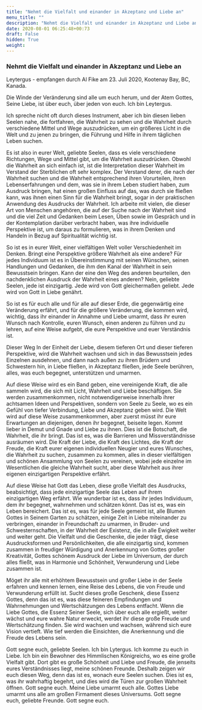 ```yaml
---
title: "Nehmt die Vielfalt und einander in Akzeptanz und Liebe an"
menu_title: ""
description: "Nehmt die Vielfalt und einander in Akzeptanz und Liebe an"
date: 2020-08-01 06:25:48+00:73
draft: False
hidden: True
weight:
---
```

### Nehmt die Vielfalt und einander in Akzeptanz und Liebe an

Leytergus - empfangen durch Al Fike am 23. Juli 2020, Kootenay Bay, BC, Kanada.

Die Winde der Veränderung sind alle um euch herum, und der Atem Gottes, Seine Liebe, ist über euch, über jeden von euch. Ich bin Leytergus.

Ich spreche nicht oft durch dieses Instrument, aber ich bin diesen lieben Seelen nahe, die fortfahren, die Wahrheit zu sehen und die Wahrheit durch verschiedene Mittel und Wege auszudrücken, um ein größeres Licht in die Welt und zu jenen zu bringen, die Führung und Hilfe in ihrem täglichen Leben suchen.

Es ist also in eurer Welt, geliebte Seelen, dass es viele verschiedene Richtungen, Wege und Mittel gibt, um die Wahrheit auszudrücken. Obwohl die Wahrheit an sich einfach ist, ist die Interpretation dieser Wahrheit im Verstand der Sterblichen oft sehr komplex. Der Verstand derer, die nach der Wahrheit suchen und die Wahrheit entsprechend ihren Vorurteilen, ihren Lebenserfahrungen und dem, was sie in ihrem Leben studiert haben, zum Ausdruck bringen, hat einen großen Einfluss auf das, was durch sie fließen kann, was ihnen einen Sinn für die Wahrheit bringt, sogar in der praktischen Anwendung des Ausdrucks der Wahrheit. Ich arbeite mit vielen, die dieser Art von Menschen angehören, die auf der Suche nach der Wahrheit sind und die viel Zeit und Gedanken beim Lesen, Üben sowie im Gespräch und in der Kontemplation darüber verbracht haben, was ihre individuelle Perspektive ist, um daraus zu formulieren, was in ihrem Denken und Handeln in Bezug auf Spiritualität wichtig ist.

So ist es in eurer Welt, einer vielfältigen Welt voller Verschiedenheit im Denken. Bringt eine Perspektive größere Wahrheit als eine andere? Für jedes Individuum ist es in Übereinstimmung mit seinen Wünschen, seinen Handlungen und Gedanken, die ihm den Kanal der Wahrheit in sein Bewusstsein bringen. Kann der eine den Weg des anderen beurteilen, den nachdenklichen Ausdruck der Wahrheit eines anderen? Nein, geliebte Seelen, jede ist einzigartig. Jede wird von Gott gleichermaßen geliebt. Jede wird von Gott in Liebe genährt.

So ist es für euch alle und für alle auf dieser Erde, die gegenwärtig eine Veränderung erfährt, und für die größere Veränderung, die kommen wird, wichtig, dass ihr einander in Annahme und Liebe umarmt, dass ihr euren Wunsch nach Kontrolle, euren Wunsch, einen anderen zu führen und zu lehren, auf eine Weise aufgebt, die eure Perspektive und euer Verständnis ist.

Dieser Weg In der Einheit der Liebe, diesem tieferen Ort und dieser tieferen Perspektive, wird die Wahrheit wachsen und sich in das Bewusstsein jedes Einzelnen ausdehnen, und dann nach außen zu ihren Brüdern und Schwestern hin, in Liebe fließen, in Akzeptanz fließen, jede Seele berühren, alles, was euch begegnet, unterstützen und umarmen.

Auf diese Weise wird es ein Band geben, eine vereinigende Kraft, die alle sammeln wird, die sich mit Licht, Wahrheit und Liebe beschäftigen. Sie werden zusammenkommen, nicht notwendigerweise innerhalb ihrer achtsamen Ideen und Perspektiven, sondern von Seele zu Seele, wo es ein Gefühl von tiefer Verbindung, Liebe und Akzeptanz geben wird. Die Welt wird auf diese Weise zusammenkommen, aber zuerst müsst ihr eure Erwartungen an diejenigen, denen ihr begegnet, beiseite legen. Kommt lieber in Demut und Gnade und Liebe zu ihnen. Dies ist die Botschaft, die Wahrheit, die ihr bringt. Das ist es, was die Barrieren und Missverständnisse ausräumen wird. Die Kraft der Liebe, die Kraft des Lichtes, die Kraft der Freude, die Kraft eurer eigenen individuellen Neugier und eures Wunsches, die Wahrheit zu suchen, zusammen zu kommen, alles in dieser vielfältigen und schönen Ansammlung von Seelen zu vereinen, wobei jede einzelne im Wesentlichen die gleiche Wahrheit sucht, aber diese Wahrheit aus ihrer eigenen einzigartigen Perspektive erfährt.

Auf diese Weise hat Gott das Leben, diese große Vielfalt des Ausdrucks, beabsichtigt, dass jede einzigartige Seele das Leben auf ihrem einzigartigen Weg erfährt. Wie wunderbar ist es, dass ihr jedes Individuum, dem ihr begegnet, wahrnehmen und schätzen könnt. Das ist es, was ein Leben bereichert. Das ist es, was für jede Seele gemeint ist, alle Blumen Gottes in Seinem Garten zu schätzen, einige Zeit in Liebe miteinander zu verbringen, einander in Freundschaft zu umarmen, in Bruder- und Schwesternschaften, in der Wahrheit der Existenz, die in alle Ewigkeit weiter und weiter geht. Die Vielfalt und die Geschenke, die jeder trägt, diese Ausdrucksformen und Persönlichkeiten, die alle einzigartig sind, kommen zusammen in freudiger Würdigung und Anerkennung von Gottes großer Kreativität, Gottes schönem Ausdruck der Liebe im Universum, der durch alles fließt, was in Harmonie und Schönheit, Verwunderung und Liebe zusammen ist.

Möget ihr alle mit erhöhtem Bewusstsein und großer Liebe in der Seele erfahren und kennen lernen, eine Reise des Lebens, die von Freude und Verwunderung erfüllt ist. Sucht dieses große Geschenk, diese Essenz Gottes, denn das ist es, was diese feineren Empfindungen und Wahrnehmungen und Wertschätzungen des Lebens entfacht. Wenn die Liebe Gottes, die Essenz Seiner Seele, sich über euch alle ergießt, weiter wächst und eure wahre Natur erweckt, werdet ihr diese große Freude und Wertschätzung finden. Sie wird wachsen und wachsen, während sich eure Vision vertieft. Wie tief werden die Einsichten, die Anerkennung und die Freude des Lebens sein.

Gott segne euch, geliebte Seelen. Ich bin Lytergus. Ich komme zu euch in Liebe. Ich bin ein Bewohner des Himmlischen Königreichs, wo es eine große Vielfalt gibt. Dort gibt es große Schönheit und Liebe und Freude, die jenseits eures Verständnisses liegt, meine schönen Freunde. Deshalb zeigen wir euch diesen Weg, denn das ist es, wonach eure Seelen suchen. Dies ist es, was ihr wahrhaftig begehrt, und dies wird die Türen zur großen Wahrheit öffnen. Gott segne euch. Meine Liebe umarmt euch alle. Gottes Liebe umarmt uns alle am großen Firmament dieses Universums. Gott segne euch, geliebte Freunde. Gott segne euch.
